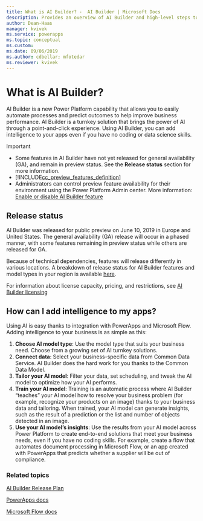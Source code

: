 ```yaml
---
title: What is AI Builder? -  AI Builder | Microsoft Docs
description: Provides an overview of AI Builder and high-level steps to add intelligence to your apps by using the AI models that are built using AI Builder
author: Dean-Haas
manager: kvivek
ms.service: powerapps
ms.topic: conceptual
ms.custom: 
ms.date: 09/06/2019
ms.author: cdbellar; mfotedar
ms.reviewer: kvivek
---
```


# What is AI Builder?

AI Builder is a new Power Platform capability that allows you to easily automate processes and predict outcomes to help improve business performance. AI Builder is a turnkey solution that brings the power of AI through a point-and-click experience. Using AI Builder, you can add intelligence to your apps even if you have no coding or data science skills.

 > [!IMPORTANT]
 >
 > - Some features in AI Builder have not yet released for general availability (GA), and remain in preview status. See the **Release status** section for more information.
 > - [!INCLUDE[cc_preview_features_definition](./includes/cc-preview-features-definition.md)]
 > - Administrators can control preview feature availability for their environment using the Power Platform Admin center. More information: [Enable or disable AI Builder feature](administer.md#enable-or-disable-ai-builder-preview-features)

## Release status

AI Builder was released for public preview on June 10, 2019 in Europe and United States. The general availability (GA) release will occur in a phased manner, with some features remaining in preview status while others are released for GA.

Because of technical dependencies, features will release differently in various locations.  A breakdown of release status for AI Builder features and model types in your region is available [here](https://go.microsoft.com/fwlink/?linkid=2102828).

For information about license capacity, pricing, and restrictions, see [AI Builder licensing](administer-licensing.md)

## How can I add intelligence to my apps?

Using AI is easy thanks to integration with PowerApps and Microsoft Flow. Adding intelligence to your business is as simple as this:

1. **Choose AI model type**: Use the model type that suits your business need. Choose from a growing set of AI turnkey solutions.
1. **Connect data**: Select your business-specific data from Common Data Service. AI Builder does the hard work for you thanks to the Common Data Model. 
1. **Tailor your AI model**: Filter your data, set scheduling, and tweak the AI model to optimize how your AI performs.
1. **Train your AI model**: Training is an automatic process where AI Builder “teaches” your AI model how to resolve your business problem (for example, recognize your products on an image) thanks to your business data and tailoring. When trained, your AI model can generate insights, such as the result of a prediction or the list and number of objects detected in an image. 
1. **Use your AI model’s insights**: Use the results from your AI model across Power Platform to create end-to-end solutions that meet your business needs, even if you have no coding skills.  For example, create a flow that automates document processing in Microsoft Flow, or an app created with PowerApps that predicts whether a supplier will be out of compliance.

### Related topics

[AI Builder Release Plan](/power-platform-release-plan/2019wave2/ai-builder/planned-features)

[PowerApps docs](https://docs.microsoft.com/powerapps/)

[Microsoft Flow docs](https://docs.microsoft.com/flow/getting-started)
